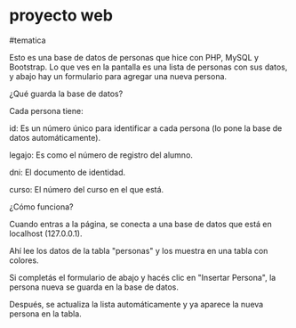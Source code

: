 # proyecto web
#tematica

Esto es una base de datos de personas que hice con PHP, MySQL y Bootstrap. Lo que ves en la pantalla es una lista de personas con sus datos, y abajo hay un formulario para agregar una nueva persona.

¿Qué guarda la base de datos?

Cada persona tiene:

id: Es un número único para identificar a cada persona (lo pone la base de datos automáticamente).

legajo: Es como el número de registro del alumno.

dni: El documento de identidad.

curso: El número del curso en el que está.

¿Cómo funciona?

Cuando entras a la página, se conecta a una base de datos que está en localhost (127.0.0.1).

Ahí lee los datos de la tabla "personas" y los muestra en una tabla con colores.

Si completás el formulario de abajo y hacés clic en "Insertar Persona", la persona nueva se guarda en la base de datos.

Después, se actualiza la lista automáticamente y ya aparece la nueva persona en la tabla.

